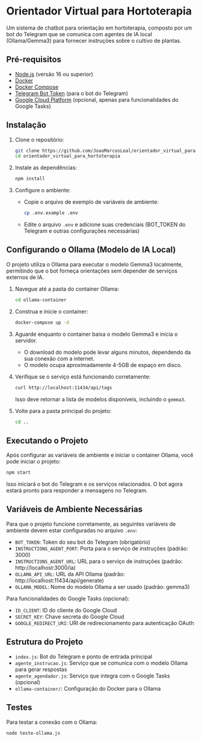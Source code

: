 # Orientador Virtual para Hortoterapia

Um sistema de chatbot para orientação em hortoterapia, composto por um bot do Telegram que se comunica com agentes de IA local (Ollama/Gemma3) para fornecer instruções sobre o cultivo de plantas.

## Pré-requisitos

- [Node.js](https://nodejs.org/) (versão 16 ou superior)
- [Docker](https://www.docker.com/get-started)
- [Docker Compose](https://docs.docker.com/compose/install/)
- [Telegram Bot Token](https://core.telegram.org/bots#botfather) (para o bot do Telegram)
- [Google Cloud Platform](https://console.cloud.google.com/) (opcional, apenas para funcionalidades do Google Tasks)

## Instalação

1. Clone o repositório:

   ```bash
   git clone https://github.com/JoaoMarcosLeal/orientador_virtual_para_hortoterapia.git
   cd orientador_virtual_para_hortoterapia
   ```

2. Instale as dependências:

   ```bash
   npm install
   ```

3. Configure o ambiente:
   - Copie o arquivo de exemplo de variáveis de ambiente:

     ```bash
     cp .env.example .env
     ```

   - Edite o arquivo `.env` e adicione suas credenciais (BOT_TOKEN do Telegram e outras configurações necessárias)

## Configurando o Ollama (Modelo de IA Local)

O projeto utiliza o Ollama para executar o modelo Gemma3 localmente, permitindo que o bot forneça orientações sem depender de serviços externos de IA.

1. Navegue até a pasta do container Ollama:

   ```bash
   cd ollama-container
   ```

2. Construa e inicie o container:

   ```bash
   docker-compose up -d
   ```

3. Aguarde enquanto o container baixa o modelo Gemma3 e inicia o servidor.
   - O download do modelo pode levar alguns minutos, dependendo da sua conexão com a internet.
   - O modelo ocupa aproximadamente 4-5GB de espaço em disco.

4. Verifique se o serviço está funcionando corretamente:

   ```bash
   curl http://localhost:11434/api/tags
   ```

   Isso deve retornar a lista de modelos disponíveis, incluindo o `gemma3`.

5. Volte para a pasta principal do projeto:

   ```bash
   cd ..
   ```

## Executando o Projeto

Após configurar as variáveis de ambiente e iniciar o container Ollama, você pode iniciar o projeto:

```bash
npm start
```

Isso iniciará o bot do Telegram e os serviços relacionados. O bot agora estará pronto para responder a mensagens no Telegram.

## Variáveis de Ambiente Necessárias

Para que o projeto funcione corretamente, as seguintes variáveis de ambiente devem estar configuradas no arquivo `.env`:

- `BOT_TOKEN`: Token do seu bot do Telegram (obrigatório)
- `INSTRUCTIONS_AGENT_PORT`: Porta para o serviço de instruções (padrão: 3000)
- `INSTRUCTIONS_AGENT_URL`: URL para o serviço de instruções (padrão: http://localhost:3000/ia)
- `OLLAMA_API_URL`: URL da API Ollama (padrão: http://localhost:11434/api/generate)
- `OLLAMA_MODEL`: Nome do modelo Ollama a ser usado (padrão: gemma3)

Para funcionalidades do Google Tasks (opcional):
- `ID_CLIENT`: ID do cliente do Google Cloud
- `SECRET_KEY`: Chave secreta do Google Cloud
- `GOOGLE_REDIRECT_URI`: URI de redirecionamento para autenticação OAuth

## Estrutura do Projeto

- `index.js`: Bot do Telegram e ponto de entrada principal
- `agente_instrucao.js`: Serviço que se comunica com o modelo Ollama para gerar respostas
- `agente_agendador.js`: Serviço que integra com o Google Tasks (opcional)
- `ollama-container/`: Configuração do Docker para o Ollama

## Testes

Para testar a conexão com o Ollama:

```bash
node teste-ollama.js
```

